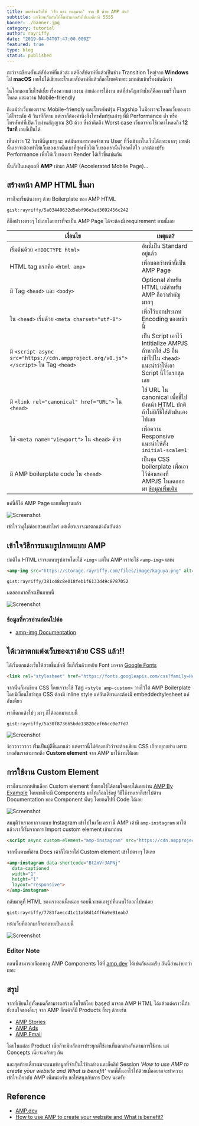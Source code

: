 ```yaml
---
title: มาสร้างเว็บให้ 'เร็ว แรง ทะลุนรก' จาก 0 ด้วย AMP กัน!
subtitle: มาเขียนเว็บกันให้ลื่นหัวแตกกันไปเลยดีกว่า 5555
banner: ./banner.jpg
category: tutorial
author: rayriffy
date: "2019-04-04T07:47:00.000Z"
featured: true
type: blog
status: published
---
```


กะว่าจะเขียนตั้งแต่สัปดาห์ที่แล้วล่ะ แต่คือสัปดาห์ที่แล้วเป็นช่วง Transition ใหญ่จาก **Windows** ไป **macOS** เลยไม่ได้เขียนอะไรเลยสัปดาห์ที่แล้วก็ขอโทษด้วยฮะ มากลับเข้าเรื่องกันดีกว่า

ในโลกของเว็บไซต์เนี่ย เรื่องความสวยงาม ง่ายต่อการใช้งาน แต่ที่สำคัญกว่านั่นก็คือความเร็วในการโหลด และความ Mobile-friendly

ถึงแม้ว่าเว็บของเราจะ Mobile-friendly และโทรศัพท์รุ่น Flagship ในมือเราจะโหลดเว็บของเราได้ไวระดับ 4 วินาทีก็ตาม แต่เราก็ต้องคำนึงถึงโทรศัพท์รุ่นเก่าๆ ที่มี Performance ต่ำ หรือโทรศัพท์ที่เปิดเว็บผ่านสัญญาณ 3G ด้วย ซึ่งถ้าคิดถึง Worst case เว็บอาจจะใช้เวลาโหลดถึง **12 วินาที** เลยก็เป็นได้

เห็นคำว่า 12 วินาทีนี่ดูเบาๆ นะ แต่มันสามารถลดจำนวน User ที่วิ่งเข้ามาในเว็บได้เยอะมากๆ เลยดังนั้นเราจะต้องทำให้เว็บของเรานั้นเบาที่สุดเพื่อให้เว็บของเรานั้นโหลดได้ไว และต้องปรับ Performance เพื่อให้เว็บของเรา Render ได้เร็วขึ้นเช่นกัน

นั้นก็เป็นเหตุผลที่ **AMP** เข้ามา AMP (Accelerated Mobile Page)...

## สร้างหน้า AMP HTML ขึ้นมา

เราก็จะเริ่มต้นง่ายๆ ด้วย Boilerplate ของ AMP HTML

`gist:rayriffy/5a03449632d5ebf96e3ad3692456c242`

ก็ก็อปวางตรงๆ ไปเลยโดยการที่จะเป็น AMP Page ได้จะต้องมี requirement ตามนี้เลย

| เงื่อนไข                                                                               | เหตุผล?                                                                                                                                           |
| -------------------------------------------------------------------------------------- | --------------------------------------------------------------------------------------------------------------------------------------------------- |
| เริ่มต้นด้วย `<!DOCTYPE html>`                                                         | อันนี้เป็น Standard อยู่แล้ว                                                                                                                    |
| HTML tag แรกคือ `<html amp>`                                                           | เพื่อบอกว่าหน้านี้เป็น AMP Page                                                                                                                    |
| มี Tag `<head>` และ `<body>`                                                           | Optional สำหรับ HTML แต่สำหรับ AMP ถือว่าสำคัญมากๆ                                                                                                 |
| ใน `<head>` เริ่มด้วย `<meta charset="utf-8">`                                         | เพื่อไว้บอกประเภท Encoding ของหน้านี้                                                                                                            |
| มี `<script async src="https://cdn.ampproject.org/v0.js"></script>` ใน Tag `<head>`    | เป็น Script เอาไว้ Intitialize AMPJS ถ้าหากใส่ JS อื่นเข้าไปใน `<head>` แนะนำว่าให้เอา Script นี้ไว้แรกสุดเลย                                      |
| มี `<link rel="canonical" href="URL">` ใน `<head>`                                     | ใส่ URL ใน canonical เพื่อชี้ไปยังหน้า HTML ปกติ ถ้าไม่มีก็ชี้ใส่ตัวมันเองไปเลย                                                                    |
| ใส่ `<meta name="viewport">` ใน `<head>` ด้วย                                          | เพื่อความ Responsive แนะนำให้ตั้ง `initial-scale=1`                                                                                               |
| มี AMP boilerplate code ใน `<head>`                                                    | เป็นชุด CSS boilerplate เพื่อเอาไว้ซ่อนของที่ AMPJS โหลดออกมา [ข้อมูลเพิ่มเติม](https://www.ampproject.org/docs/fundamentals/spec/amp-boilerplate) |

แค่นี้ก็ได้ AMP Page แบบพื้นฐานแล้ว

![Screenshot](./screenshot-1.jpg)

เข้าใจว่าดูไม่ค่อยสวยเท่าไหร่ แต่เดี๋ยวเราจะมาตกแต่งมันกันต่อ

## เข้าใจวิธีการแนบรูปภาพแบบ AMP

ปกติใน HTML เราจะแนบรูปภาพโดยใช้ `<img>` แต่ใน AMP เราจะใช้ `<amp-img>` แทน

```html
<amp-img src="https://storage.rayriffy.com/files/image/kaguya.png" alt="Kaguya" width="672" height="420"></amp-img>
```

`gist:rayriffy/381c48c8e018feb1f6133d49c8787052`

ผลออกมากก็จะเป็นแบบนี้

![Screenshot](./screenshot-2.jpg)

### ข้อมูลที่ควรอ่านก่อนไปต่อ

-   [amp-img Documentation](https://www.ampproject.org/docs/reference/components/amp-img)

## ได้เวลาตกแต่งเว็บของเราด้วย CSS แล้ว!!

ได้เริ่มตกแต่งเว็บให้สวยขึ้นซักที งั้นก็เริ่มด้วยหยิบ Font มาจาก [Google Fonts](https://fonts.google.com)

```html
<link rel="stylesheet" href="https://fonts.googleapis.com/css?family=Heebo">
```

จากนั้นก็มาเขียน CSS โดยเราจะใช้ Tag `<style amp-custom>` วางไว้ใต้ AMP Boilerplate โดยมีเงื่อนไขว่าทุก CSS ต้องมี inline style แค่อันเดียวและต้องมี embeddedtylesheet แค่อันเดียว

เราก็ตกแต่งไปๆ มาๆ ก็ได้ออกมาแบบนี้

`gist:rayriffy/5a30f8736b5bde13820cef66cc0e7fd7`

![Screenshot](./screenshot-3.jpg)

ง้อวววววววว เริ่มเป็นผู้ดีขึ้นมาแล้ว แต่คราวนี้ไม่ต้องกลัวว่าจะต้องเขียน CSS เกือบทุกอย่าง เพราะบางอันเราสามารถดึง **Custom element** จาก AMP มาใช้งานได้เลย

## การใช้งาน Custom Element

เราก็สามารถหยิบเลือก Custom element ที่อยากใช้ได้ตามใจชอบได้เลยผ่าน [AMP By Example](https://ampbyexample.com/#components) โดยเขาก็จะมี Components มาให้เลือกใช้อยู่ วิธีใช้งานเราก็เข้าไปอ่าน Documentation ของ Component นั้นๆ โดยกดไปที่ Code ได้เลย

![Screenshot](./screenshot-4.jpg)

สมมุติว่าเราอยากจะแนบ Instagram เข้าไปในเว็บ คราวนี้ AMP เค้ามี `amp-instagram` มาให้แล้วเราก็เริ่มจากการ Import custom element เข้ามาก่อน

```html
<script async custom-element="amp-instagram" src="https://cdn.ampproject.org/v0/amp-instagram-0.1.js"></script>
```

จากนั้นตามที่อ่าน Docs เค้าก็ให้เราใส่ Custom element เข้าไปตรงๆ ได้เลย

```html
<amp-instagram data-shortcode="Bt2mVrJAFNj"
  data-captioned
  width="1"
  height="1"
  layout="responsive">
</amp-instagram>
```

กลับมาดูที่ HTML ของเราตอนนี้หน่อย รอบนี้จะขอเอารูปที่แนบไว้ออกไปหน่อย

`gist:rayriffy/7781faecc41c11a58d14ff6a9e91eab7`

หน้าเว็บที่ออกมาก็จะกลายเป็นแบบนี้

![Screenshot](./screenshot-5.jpg)

### Editor Note

ตอนนี้สามารถเลือกหาดู AMP Components ได้ที่ [amp.dev](https://amp.dev/documentation/components.html) ได้เช่นกันนะครับ อันนี้อ่านง่ายกว่าเยอะ

## สรุป

จากที่เขียนไปทั้งหมดก็สามารถสร้างเว็บไซต์โดย based มาจาก AMP HTML ได้แล้วแต่คราวนี้ถ้ายังสนใจของอื่นๆ จาก AMP อีกเค้าก็มี Products อื่นๆ ด้วยเช่น

-   [AMP Stories](https://amp.dev/about/stories.html)
-   [AMP Ads](https://amp.dev/about/ads.html)
-   [AMP Email](https://amp.dev/about/email.html)

โดยในแต่ละ Product เนี่ยก็จะมีหลักการประยุกต์ใช้งานที่แตกต่างกันตามการใช้งาน แต่ Concepts เนี่ยจะคล้ายๆ กัน

และสุดท้ายเดี๋ยวผมจะแนบข้อมูลที่จำเป็นไว้ข้างล่าง และก็คลิป Session *'How to use AMP to create your website and What is benefit'* จากพี่ตั้งเอาไว้ให้ด้วยเผื่ออยากจะทำความเข้าใจเกี่ยวกับ AMP เพิ่มนะครับ ขอให้สนุกกับการ Dev นะครับ

## Reference

-   [AMP.dev](https://amp.dev/)
-   [How to use AMP to create your website and What is benefit?](https://youtu.be/860RxJCsz7w)
